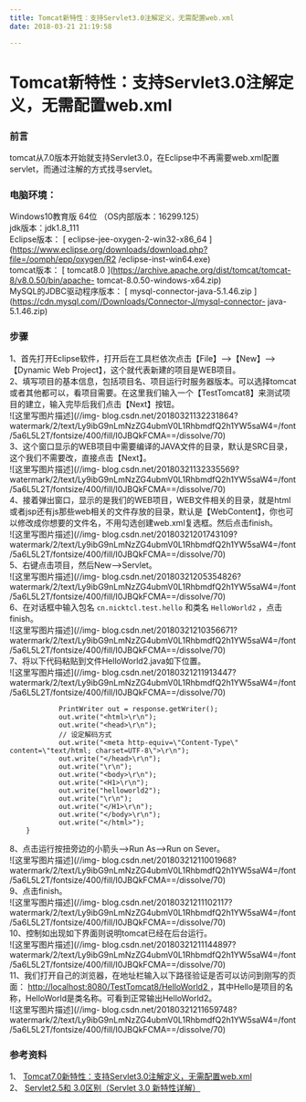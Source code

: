 ```yaml
---
title: Tomcat新特性：支持Servlet3.0注解定义，无需配置web.xml
date: 2018-03-21 21:19:58

---
```

#  Tomcat新特性：支持Servlet3.0注解定义，无需配置web.xml

###  前言

tomcat从7.0版本开始就支持Servlet3.0，在Eclipse中不再需要web.xml配置servlet，而通过注解的方式找寻servlet。

###  电脑环境：

Windows10教育版 64位 （OS内部版本：16299.125）  
jdk版本：jdk1.8_111  
Eclipse版本： [ eclipse-jee-oxygen-2-win32-x86_64
](https://www.eclipse.org/downloads/download.php?file=/oomph/epp/oxygen/R2
/eclipse-inst-win64.exe)  
tomcat版本： [ tomcat8.0
](https://archive.apache.org/dist/tomcat/tomcat-8/v8.0.50/bin/apache-
tomcat-8.0.50-windows-x64.zip)  
MySQL的JDBC驱动程序版本： [ mysql-connector-java-5.1.46.zip
](https://cdn.mysql.com//Downloads/Connector-J/mysql-connector-
java-5.1.46.zip)

###  步骤

1、首先打开Eclipse软件，打开后在工具栏依次点击【File】——>【New】——>【Dynamic Web
Project】，这个就代表新建的项目是WEB项目。  
2、填写项目的基本信息，包括项目名、项目运行时服务器版本。可以选择tomcat或者其他都可以，看项目需要。在这里我们输入一个【TestTomcat8】来测试项目的建立，输入完毕后我们点击【Next】按钮。  
![这里写图片描述](//img-
blog.csdn.net/20180321132231864?watermark/2/text/Ly9ibG9nLmNzZG4ubmV0L1RhbmdfQ2h1YW5saW4=/font/5a6L5L2T/fontsize/400/fill/I0JBQkFCMA==/dissolve/70)  
3、这个窗口显示的WEB项目中需要编译的JAVA文件的目录，默认是SRC目录，这个我们不需要改，直接点击【Next】。  
![这里写图片描述](//img-
blog.csdn.net/20180321132335569?watermark/2/text/Ly9ibG9nLmNzZG4ubmV0L1RhbmdfQ2h1YW5saW4=/font/5a6L5L2T/fontsize/400/fill/I0JBQkFCMA==/dissolve/70)  
4、接着弹出窗口，显示的是我们的WEB项目，WEB文件相关的目录，就是html或者jsp还有js那些web相关的文件存放的目录，默认是【WebContent】，你也可以修改成你想要的文件名，不用勾选创建web.xml复选框。然后点击finish。  
![这里写图片描述](//img-
blog.csdn.net/20180321201743109?watermark/2/text/Ly9ibG9nLmNzZG4ubmV0L1RhbmdfQ2h1YW5saW4=/font/5a6L5L2T/fontsize/400/fill/I0JBQkFCMA==/dissolve/70)  
5、右键点击项目，然后New——>Servlet。  
![这里写图片描述](//img-
blog.csdn.net/20180321205354826?watermark/2/text/Ly9ibG9nLmNzZG4ubmV0L1RhbmdfQ2h1YW5saW4=/font/5a6L5L2T/fontsize/400/fill/I0JBQkFCMA==/dissolve/70)  
6、在对话框中输入包名 ` cn.nicktcl.test.hello ` 和类名 ` HelloWorld2 ` ，点击finish。  
![这里写图片描述](//img-
blog.csdn.net/20180321210356671?watermark/2/text/Ly9ibG9nLmNzZG4ubmV0L1RhbmdfQ2h1YW5saW4=/font/5a6L5L2T/fontsize/400/fill/I0JBQkFCMA==/dissolve/70)  
7、将以下代码粘贴到文件HelloWorld2.java如下位置。  
![这里写图片描述](//img-
blog.csdn.net/20180321211913447?watermark/2/text/Ly9ibG9nLmNzZG4ubmV0L1RhbmdfQ2h1YW5saW4=/font/5a6L5L2T/fontsize/400/fill/I0JBQkFCMA==/dissolve/70)

    
    
                PrintWriter out = response.getWriter();  
                out.write("<html>\r\n");  
                out.write("<head>\r\n");  
                // 设定解码方式  
                out.write("<meta http-equiv=\"Content-Type\" content=\"text/html; charset=UTF-8\">\r\n");  
                out.write("</head>\r\n");  
                out.write("\r\n");  
                out.write("<body>\r\n");  
                out.write("<H1>\r\n");  
                out.write("helloworld2");  
                out.write("\r\n");  
                out.write("</H1>\r\n");  
                out.write("</body>\r\n");  
                out.write("</html>");  
        }

8、点击运行按扭旁边的小箭头——>Run As——>Run on Sever。  
![这里写图片描述](//img-
blog.csdn.net/20180321211001968?watermark/2/text/Ly9ibG9nLmNzZG4ubmV0L1RhbmdfQ2h1YW5saW4=/font/5a6L5L2T/fontsize/400/fill/I0JBQkFCMA==/dissolve/70)  
9、点击finish。  
![这里写图片描述](//img-
blog.csdn.net/20180321211102117?watermark/2/text/Ly9ibG9nLmNzZG4ubmV0L1RhbmdfQ2h1YW5saW4=/font/5a6L5L2T/fontsize/400/fill/I0JBQkFCMA==/dissolve/70)  
10、控制如出现如下界面则说明tomcat已经在后台运行。  
![这里写图片描述](//img-
blog.csdn.net/20180321211144897?watermark/2/text/Ly9ibG9nLmNzZG4ubmV0L1RhbmdfQ2h1YW5saW4=/font/5a6L5L2T/fontsize/400/fill/I0JBQkFCMA==/dissolve/70)  
11、我们打开自己的浏览器，在地址栏输入以下路径验证是否可以访问到刚写的页面： [
http://localhost:8080/TestTomcat8/HelloWorld2
](http://localhost:8080/TestTomcat8/HelloWorld2)
，其中Hello是项目的名称，HelloWorld是类名称。可看到正常输出HelloWorld2。  
![这里写图片描述](//img-
blog.csdn.net/20180321211659748?watermark/2/text/Ly9ibG9nLmNzZG4ubmV0L1RhbmdfQ2h1YW5saW4=/font/5a6L5L2T/fontsize/400/fill/I0JBQkFCMA==/dissolve/70)

###  参考资料

1、 [ Tomcat7.0新特性：支持Servlet3.0注解定义，无需配置web.xml
](http://blog.csdn.net/u010087830/article/details/42392695)  
2、 [ Servlet2.5和 3.0区别（Servlet 3.0 新特性详解）
](http://blog.csdn.net/fuxiaohui/article/details/72762213)


